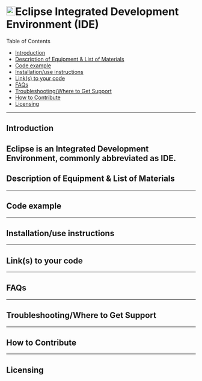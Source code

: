# <img src="https://cdn.freebiesupply.com/logos/large/2x/eclipse-11-logo-png-transparent.png" width="24" height="24">Eclipse Integrated Development Environment (IDE)

Table of Contents
- [Introduction](#introduction)
- [Description of Equipment & List of Materials](#equipment)
- [Code example](#examples)
- [Installation/use instructions](#installation)
- [Link(s) to your code](#myCode)
- [FAQs](#faq)
- [Troubleshooting/Where to Get Support](#support)
- [How to Contribute](#contribute)
- [Licensing](#licensing)

---

## Introduction <a name ="introduction"></a>
Eclipse is an Integrated Development Environment, commonly abbreviated as IDE. 
---

## Description of Equipment & List of Materials<a name ="equipment"></a>

---

## Code example<a name ="examples"></a>

---

## Installation/use instructions<a name ="installation"></a>

---

## Link(s) to your code<a name ="myCode"></a>

---

## FAQs<a name ="faq"></a>

---

## Troubleshooting/Where to Get Support<a name ="support"></a>

---

## How to Contribute<a name ="contribute"></a>

---

## Licensing<a name ="licensing"></a>